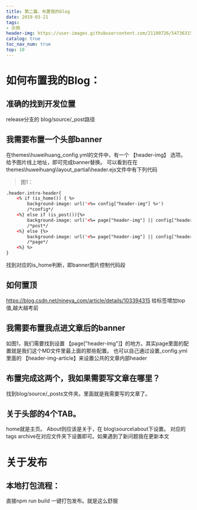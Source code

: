 ```yaml
---
title: 第二篇，布置我的blog
date: 2019-03-21
tags:
- 示例
header-img: https://user-images.githubusercontent.com/21190726/54736315-7855e580-4be5-11e9-8403-e5f1ac1a41a4.png
catalog: true
toc_nav_num: true
top: 10
---
```

# 如何布置我的Blog：
## 准确的找到开发位置
release分支的  blog/source/_post路径
## 我需要布置一个头部banner
在themes\huweihuang\_config.yml的文件中，有一个 【header-img】 选项。给予图片线上地址，即可完成banner替换。
可以看到在在themes\huweihuang\layout\_partial\header.ejs文件中有下列代码
>图1：
```html
.header.intro-header{
    <% if (is_home()) { %>
        background-image: url('<%= config["header-img"] %>') 
        /*config*/
    <%} else if (is_post()){%>
        background-image: url('<%= page["header-img"] || config["header-img"]  %>')
        /*post*/
    <%} else {%>
        background-image: url('<%= page["header-img"] || config["header-img"] %>')
        /*page*/
    <%} %>
}
```
找到对应的is_home判断，即banner图片控制代码段
## 如何置顶
https://blog.csdn.net/nineya_com/article/details/103394315
给标签增加top值,越大越考前
## 我需要布置我点进文章后的banner
如图1，我们需要找到设置 【page["header-img"]】的地方。其实page里面的配置就是我们这个MD文件里最上面的那些配置。
也可以自己通过设置_config.yml里面的 【header-img-article】来设置公共的文章内部header
## 布置完成这两个，我如果需要写文章在哪里？
找到blog/source/_posts文件夹。里面就是我需要写的文章了。
## 关于头部的4个TAB。
home就是主页。
About则应该是关于，在 blog\source\about下设置。
对应的tags archive在对应文件夹下设置即可。如果遇到了新问题我在更新本文
# 关于发布
## 本地打包流程：
直接npm run build 一键打包发布。就是这么舒服